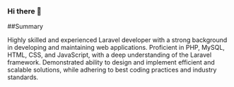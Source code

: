 ### Hi there 👋

<!--
**rahoo303/rahoo303** is a ✨ _special_ ✨ repository because its `README.md` (this file) appears on your GitHub profile.

Here are some ideas to get you started:

- 🔭 I’m currently working on ...
- 🌱 I’m currently learning ...
- 👯 I’m looking to collaborate on ...
- 🤔 I’m looking for help with ...
- 💬 Ask me about ...
- 📫 How to reach me: ...
- 😄 Pronouns: ...
- ⚡ Fun fact: ...
-->
##Summary

Highly skilled and experienced Laravel developer with a strong background in developing and maintaining web 
applications. Proficient in PHP, MySQL, HTML, CSS, and JavaScript, with a deep understanding of the Laravel 
framework. Demonstrated ability to design and implement efficient and scalable solutions, while adhering to best 
coding practices and industry standards.
